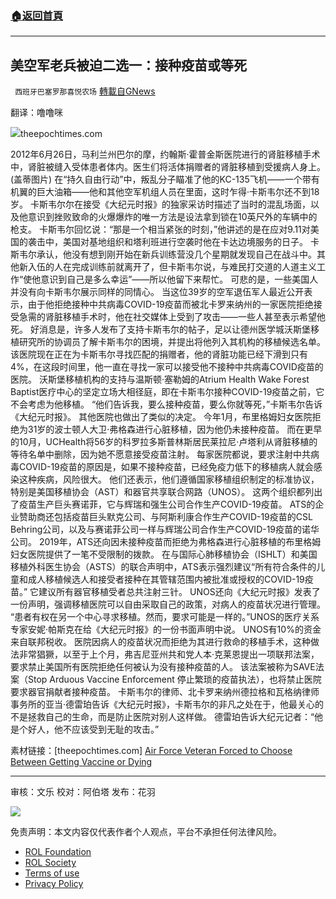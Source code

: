 ###  [:house:返回首頁](https://github.com/ourhimalayas/txt)
---


## 美空军老兵被迫二选一：接种疫苗或等死
` 西班牙巴塞罗那喜悦农场` [轉載自GNews](https://gnews.org/zh-hans/2195158/)

翻译：噜噜咪

![](https://assets.gnews.org/wp-content/uploads/2022/03/image-2183-edited.png)theepochtimes.com

2012年6月26日，马利兰州巴尔的摩，约翰斯·霍普金斯医院进行的肾脏移植手术中，肾脏被缝入受体患者体内。医生们将活体捐赠者的肾脏移植到受援病人身上。(盖蒂图片)
在“持久自由行动”中，叛乱分子瞄准了他的KC-135飞机——一个带有机翼的巨大油箱——他和其他空军机组人员在里面，这时乍得·卡斯韦尔还不到18岁。
卡斯韦尔尔在接受《大纪元时报》的独家采访时描述了当时的混乱场面，以及他意识到挫败致命的火爆爆炸的唯一方法是设法拿到锁在10英尺外的车辆中的枪支。
卡斯韦尔回忆说：“那是一个相当紧张的时刻，”他讲述的是在应对9.11对美国的袭击中，美国对基地组织和塔利班进行空袭时他在卡达边境服务的日子。
卡斯韦尔承认，他没有想到刚开始在新兵训练营没几个星期就发现自己在战斗中。其他新入伍的人在完成训练前就离开了，但卡斯韦尔说，与难民打交道的人道主义工作“使他意识到自己是多么幸运”——所以他留下来帮忙。
可悲的是，一些美国人并没有向卡斯韦尔展示同样的同情心。
当这位39岁的空军退伍军人最近公开表示，由于他拒绝接种中共病毒COVID-19疫苗而被北卡罗来纳州的一家医院拒绝接受急需的肾脏移植手术时，他在社交媒体上受到了攻击——一些人甚至表示希望他死。
好消息是，许多人发布了支持卡斯韦尔的帖子，足以让德州医学城沃斯堡移植研究所的协调员了解卡斯韦尔的困境，并提出将他列入其机构的移植候选名单。
该医院现在正在为卡斯韦尔寻找匹配的捐赠者，他的肾脏功能已经下滑到只有4%，在这段时间里，他一直在寻找一家可以接受他不接种中共病毒COVID疫苗的医院。
沃斯堡移植机构的支持与温斯顿·塞勒姆的Atrium Health Wake Forest Baptist医疗中心的坚定立场大相径庭，即在卡斯韦尔接种COVID-19疫苗之前，它不会考虑为他移植。
“他们告诉我，要么接种疫苗，要么你就等死，”卡斯韦尔告诉《大纪元时报》。
其他医院也做出了类似的决定。
今年1月，布里格姆妇女医院拒绝为31岁的波士顿人大卫·弗格森进行心脏移植，因为他仍未接种疫苗。
而在更早的10月，UCHealth将56岁的科罗拉多斯普林斯居民莱拉尼·卢塔利从肾脏移植的等待名单中删除，因为她不愿意接受疫苗注射。
每家医院都说，要求注射中共病毒COVID-19疫苗的原因是，如果不接种疫苗，已经免疫力低下的移植病人就会感染这种疾病，风险很大。
他们还表示，他们遵循国家移植组织制定的标准协议，特别是美国移植协会（AST）和器官共享联合网路（UNOS）。
这两个组织都列出了疫苗生产巨头赛诺菲，它与辉瑞和强生公司合作生产COVID-19疫苗。
ATS的企业赞助商还包括疫苗巨头默克公司、与阿斯利康合作生产COVID-19疫苗的CSL Behring公司，以及与赛诺菲公司一样与辉瑞公司合作生产COVID-19疫苗的诺华公司。
2019年，ATS还向因未接种疫苗而拒绝为弗格森进行心脏移植的布里格姆妇女医院提供了一笔不受限制的拨款。
在与国际心肺移植协会（ISHLT）和美国移植外科医生协会（ASTS）的联合声明中，ATS表示强烈建议“所有符合条件的儿童和成人移植候选人和接受者接种在其管辖范围内被批准或授权的COVID-19疫苗。”
它建议所有器官移植受者总共注射三针。
UNOS还向《大纪元时报》发表了一份声明，强调移植医院可以自由采取自己的政策，对病人的疫苗状况进行管理。
“患者有权在另一个中心寻求移植。然而，要求可能是一样的。”UNOS的医疗关系专家安妮·帕斯克在给《大纪元时报》的一份书面声明中说。
UNOS有10%的资金来自联邦税收。
医院因病人的疫苗状况而拒绝为其进行救命的移植手术，这种做法非常猖獗，以至于上个月，弗吉尼亚州共和党人本·克莱恩提出一项联邦法案，要求禁止美国所有医院拒绝任何被认为没有接种疫苗的人。
该法案被称为SAVE法案（Stop Arduous Vaccine Enforcement 停止繁琐的疫苗执法），也将禁止医院要求器官捐献者接种疫苗。
卡斯韦尔的律师、北卡罗来纳州德拉格和瓦格纳律师事务所的亚当·德雷珀告诉《大纪元时报》，卡斯韦尔的非凡之处在于，他最关心的不是拯救自己的生命，而是防止医院对别人这样做。
德雷珀告诉大纪元记者：“他是个好人，他不应该受到无耻的攻击。”

素材链接：[theepochtimes.com] [Air Force Veteran Forced to Choose Between Getting Vaccine or Dying](https://www.theepochtimes.com/air-force-veteran-forced-to-choose-between-getting-vaccine-or-dying_4345065.html)

* * *

审核：文乐
校对：阿伯塔
发布：花羽

![](https://assets.gnews.org/wp-content/uploads/2022/03/西喜-12.jpeg)

 

免责声明：本文内容仅代表作者个人观点，平台不承担任何法律风险。

- [ROL Foundation](https://rolfoundation.org/)
- [ROL Society](https://rolsociety.org/)
- [Terms of use](https://gnews.org/terms-of-use-3/)
- [Privacy Policy](https://gnews.org/privacy-policy/)
